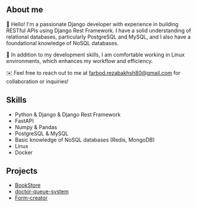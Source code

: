 ## About me

👋 Hello! I'm a passionate Django developer with experience in building RESTful APIs using Django Rest Framework. I have a solid understanding of relational databases, particularly PostgreSQL and MySQL, and I also have a foundational knowledge of NoSQL databases. 

🐧 In addition to my development skills, I am comfortable working in Linux environments, which enhances my workflow and efficiency.

✉️ Feel free to reach out to me at [farbod.rezabakhsh80@gmail.com](mailto:farbod.rezabakhsh80@gmail.com) for collaboration or inquiries!

## Skills
- Python & Django & Django Rest Framework
- FastAPI
- Numpy & Pandas
- PostgreSQL & MySQL
- Basic knowledge of NoSQL databases (Redis, MongoDB)
- Linux
- Docker
  

## Projects
- [BookStore](#) 
- [doctor-queue-system](#) 
- [Form-creator](#) 
